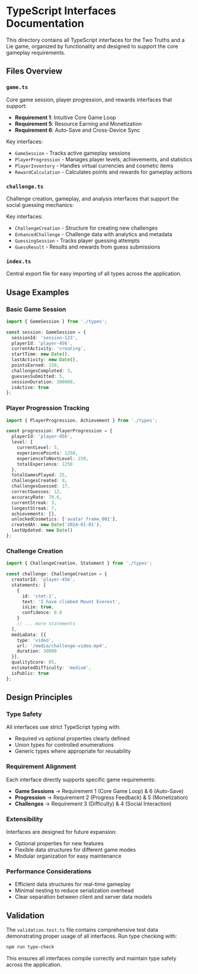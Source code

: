 # TypeScript Interfaces Documentation

This directory contains all TypeScript interfaces for the Two Truths and a Lie game, organized by functionality and designed to support the core gameplay requirements.

## Files Overview

### `game.ts`
Core game session, player progression, and rewards interfaces that support:
- **Requirement 1**: Intuitive Core Game Loop
- **Requirement 5**: Resource Earning and Monetization  
- **Requirement 6**: Auto-Save and Cross-Device Sync

Key interfaces:
- `GameSession` - Tracks active gameplay sessions
- `PlayerProgression` - Manages player levels, achievements, and statistics
- `PlayerInventory` - Handles virtual currencies and cosmetic items
- `RewardCalculation` - Calculates points and rewards for gameplay actions

### `challenge.ts`
Challenge creation, gameplay, and analysis interfaces that support the social guessing mechanics:

Key interfaces:
- `ChallengeCreation` - Structure for creating new challenges
- `EnhancedChallenge` - Challenge data with analytics and metadata
- `GuessingSession` - Tracks player guessing attempts
- `GuessResult` - Results and rewards from guess submissions

### `index.ts`
Central export file for easy importing of all types across the application.

## Usage Examples

### Basic Game Session
```typescript
import { GameSession } from './types';

const session: GameSession = {
  sessionId: 'session-123',
  playerId: 'player-456', 
  currentActivity: 'creating',
  startTime: new Date(),
  lastActivity: new Date(),
  pointsEarned: 150,
  challengesCompleted: 3,
  guessesSubmitted: 5,
  sessionDuration: 300000,
  isActive: true
};
```

### Player Progression Tracking
```typescript
import { PlayerProgression, Achievement } from './types';

const progression: PlayerProgression = {
  playerId: 'player-456',
  level: {
    currentLevel: 5,
    experiencePoints: 1250,
    experienceToNextLevel: 250,
    totalExperience: 1250
  },
  totalGamesPlayed: 25,
  challengesCreated: 8,
  challengesGuessed: 17,
  correctGuesses: 12,
  accuracyRate: 70.6,
  currentStreak: 3,
  longestStreak: 7,
  achievements: [],
  unlockedCosmetics: ['avatar_frame_001'],
  createdAt: new Date('2024-01-01'),
  lastUpdated: new Date()
};
```

### Challenge Creation
```typescript
import { ChallengeCreation, Statement } from './types';

const challenge: ChallengeCreation = {
  creatorId: 'player-456',
  statements: [
    {
      id: 'stmt-1',
      text: 'I have climbed Mount Everest',
      isLie: true,
      confidence: 0.8
    }
    // ... more statements
  ],
  mediaData: [{
    type: 'video',
    url: '/media/challenge-video.mp4',
    duration: 30000
  }],
  qualityScore: 85,
  estimatedDifficulty: 'medium',
  isPublic: true
};
```

## Design Principles

### Type Safety
All interfaces use strict TypeScript typing with:
- Required vs optional properties clearly defined
- Union types for controlled enumerations
- Generic types where appropriate for reusability

### Requirement Alignment
Each interface directly supports specific game requirements:
- **Game Sessions** → Requirement 1 (Core Game Loop) & 6 (Auto-Save)
- **Progression** → Requirement 2 (Progress Feedback) & 5 (Monetization)
- **Challenges** → Requirement 3 (Difficulty) & 4 (Social Interaction)

### Extensibility
Interfaces are designed for future expansion:
- Optional properties for new features
- Flexible data structures for different game modes
- Modular organization for easy maintenance

### Performance Considerations
- Efficient data structures for real-time gameplay
- Minimal nesting to reduce serialization overhead
- Clear separation between client and server data models

## Validation

The `validation.test.ts` file contains comprehensive test data demonstrating proper usage of all interfaces. Run type checking with:

```bash
npm run type-check
```

This ensures all interfaces compile correctly and maintain type safety across the application.